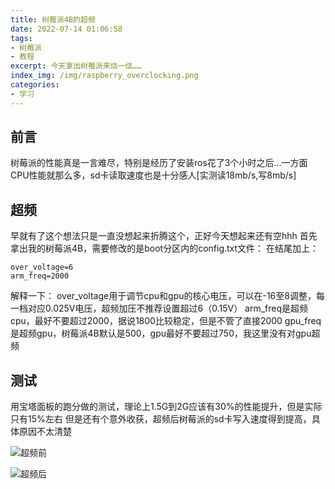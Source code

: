 ```yaml
---
title: 树莓派4B的超频
date: 2022-07-14 01:06:58
tags:
- 树莓派
- 教程
excerpt: 今天拿出树莓派来烧一烧……
index_img: /img/raspberry_overclocking.png
categories: 
- 学习
---
```

## 前言

树莓派的性能真是一言难尽，特别是经历了安装ros花了3个小时之后...一方面CPU性能就那么多，sd卡读取速度也是十分感人[实测读18mb/s,写8mb/s]


## 超频
早就有了这个想法只是一直没想起来折腾这个，正好今天想起来还有空hhh
首先拿出我的树莓派4B，需要修改的是boot分区内的config.txt文件：
在结尾加上：
```
over_voltage=6
arm_freq=2000
```
解释一下：
over_voltage用于调节cpu和gpu的核心电压，可以在-16至8调整，每一档对应0.025V电压，超频加压不推荐设置超过6（0.15V）
arm_freq是超频cpu，最好不要超过2000，据说1800比较稳定，但是不管了直接2000
gpu_freq是超频gpu，树莓派4B默认是500，gpu最好不要超过750，我这里没有对gpu超频

## 测试
用宝塔面板的跑分做的测试，理论上1.5G到2G应该有30%的性能提升，但是实际只有15%左右
但是还有个意外收获，超频后树莓派的sd卡写入速度得到提高，具体原因不太清楚

![超频前](before.jpg)

![超频后](after.jpg)